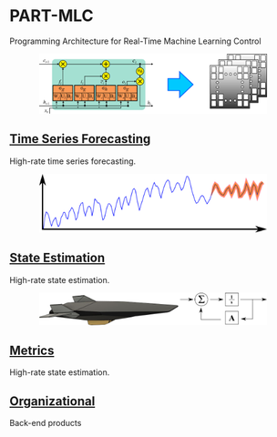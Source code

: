 # PART-MLC
Programming Architecture for Real-Time Machine Learning Control 

<p align="center">
<img src="organizational/frontpage_icons/LSTM_on_FPGA.png" alt="drawing" width="400"/>
</p>
<p align="center">
</p>

## [Time Series Forecasting](time_series_forecasting)
High-rate time series forecasting.
<p align="center">
<img src="organizational/frontpage_icons/time_series_icon.png" alt="drawing" width="400"/>
</p>
<p align="center">
</p>


## [State Estimation](state_estimation)
High-rate state estimation.

<p align="center">
<img src="organizational/frontpage_icons/state_estimation_icon.png" alt="drawing" width="400"/>
</p>
<p align="center">
</p>

## [Metrics](metrics)
High-rate state estimation.

## [Organizational](organizational)
Back-end products



























